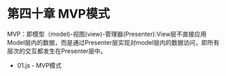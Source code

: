 # 第四十章 MVP模式

MVP：即模型（model)-视图(view)-管理器(Presenter):View层不直接应用Model层内的数据，而是通过Presenter层实现对model层内的数据访问，即所有层次的交互都发生在Presenter层中。

*   01.js - MVP模式